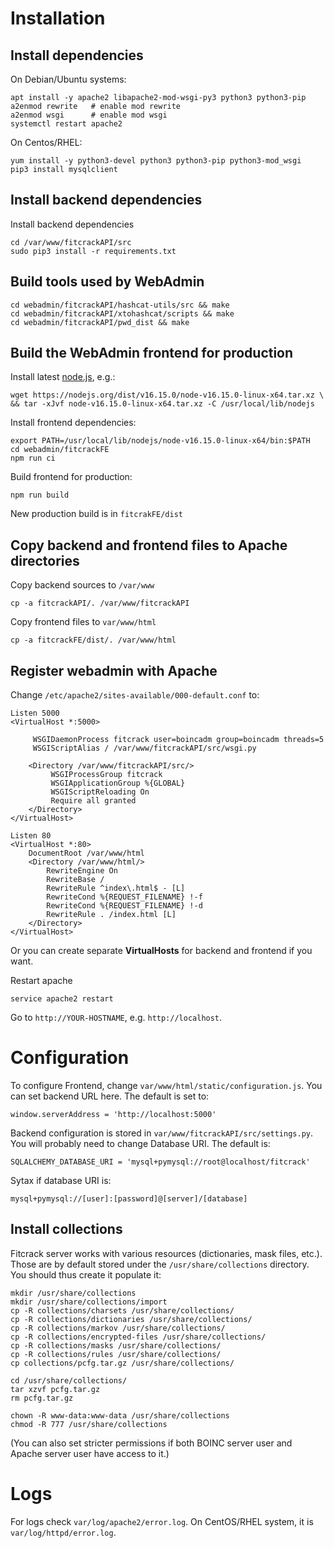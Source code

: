 # Installation

## Install dependencies

On Debian/Ubuntu systems:
```
apt install -y apache2 libapache2-mod-wsgi-py3 python3 python3-pip
a2enmod rewrite   # enable mod rewrite
a2enmod wsgi      # enable mod wsgi
systemctl restart apache2
```

On Centos/RHEL:
```
yum install -y python3-devel python3 python3-pip python3-mod_wsgi
pip3 install mysqlclient
```


## Install backend dependencies

Install backend dependencies
```  
cd /var/www/fitcrackAPI/src
sudo pip3 install -r requirements.txt
```


## Build tools used by WebAdmin
```
cd webadmin/fitcrackAPI/hashcat-utils/src && make
cd webadmin/fitcrackAPI/xtohashcat/scripts && make
cd webadmin/fitcrackAPI/pwd_dist && make
```


## Build the WebAdmin frontend for production

Install latest [node.js](https://nodejs.org/en/download/), e.g.:
```
wget https://nodejs.org/dist/v16.15.0/node-v16.15.0-linux-x64.tar.xz \
&& tar -xJvf node-v16.15.0-linux-x64.tar.xz -C /usr/local/lib/nodejs
```

Install frontend dependencies:
```
export PATH=/usr/local/lib/nodejs/node-v16.15.0-linux-x64/bin:$PATH
cd webadmin/fitcrackFE
npm run ci
```

Build frontend for production:
```
npm run build
```

New production build is in `fitcrakFE/dist`


## Copy backend and frontend files to Apache directories

Copy backend sources to `/var/www`

```
cp -a fitcrackAPI/. /var/www/fitcrackAPI
```

Copy frontend files to `var/www/html`

```  
cp -a fitcrackFE/dist/. /var/www/html
```  


## Register webadmin with Apache

Change `/etc/apache2/sites-available/000-default.conf` to:

```
Listen 5000
<VirtualHost *:5000>

	 WSGIDaemonProcess fitcrack user=boincadm group=boincadm threads=5
	 WSGIScriptAlias / /var/www/fitcrackAPI/src/wsgi.py

	<Directory /var/www/fitcrackAPI/src/>
		 WSGIProcessGroup fitcrack
		 WSGIApplicationGroup %{GLOBAL}
		 WSGIScriptReloading On
		 Require all granted
	</Directory>
</VirtualHost>

Listen 80
<VirtualHost *:80>
	DocumentRoot /var/www/html
	<Directory /var/www/html/>
		RewriteEngine On
		RewriteBase /
		RewriteRule ^index\.html$ - [L]
		RewriteCond %{REQUEST_FILENAME} !-f
		RewriteCond %{REQUEST_FILENAME} !-d
		RewriteRule . /index.html [L]
	</Directory>
</VirtualHost>
```
Or you can create separate **VirtualHosts** for backend and frontend
if you want.


Restart apache

```
service apache2 restart
```
Go to `http://YOUR-HOSTNAME`, e.g. `http://localhost`.


# Configuration

To configure Frontend, change `var/www/html/static/configuration.js`. You can set backend URL here. The default is set to:
```
window.serverAddress = 'http://localhost:5000'
```

Backend configuration is stored in `var/www/fitcrackAPI/src/settings.py`. You will probably need to change Database URI. The default is:
```
SQLALCHEMY_DATABASE_URI = 'mysql+pymysql://root@localhost/fitcrack'
```

Sytax if database URI is:
```
mysql+pymysql://[user]:[password]@[server]/[database]
```


## Install collections
Fitcrack server works with various resources (dictionaries, mask files, etc.).
Those are by default stored under the `/usr/share/collections` directory.
You should thus create it populate it:
```
mkdir /usr/share/collections
mkdir /usr/share/collections/import
cp -R collections/charsets /usr/share/collections/
cp -R collections/dictionaries /usr/share/collections/
cp -R collections/markov /usr/share/collections/
cp -R collections/encrypted-files /usr/share/collections/
cp -R collections/masks /usr/share/collections/
cp -R collections/rules /usr/share/collections/
cp collections/pcfg.tar.gz /usr/share/collections/

cd /usr/share/collections/
tar xzvf pcfg.tar.gz
rm pcfg.tar.gz

chown -R www-data:www-data /usr/share/collections
chmod -R 777 /usr/share/collections
```
(You can also set stricter permissions if both BOINC server user
and Apache server user have access to it.)


# Logs

For logs check `var/log/apache2/error.log`.
On CentOS/RHEL system, it is `var/log/httpd/error.log`.
